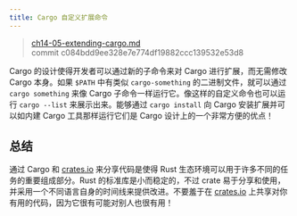 ```yaml
---
title: Cargo 自定义扩展命令
---
```


> [ch14-05-extending-cargo.md](https://github.com/rust-lang/book/blob/main/src/ch14-05-extending-cargo.md)
> <br>
> commit c084bdd9ee328e7e774df19882ccc139532e53d8

Cargo 的设计使得开发者可以通过新的子命令来对 Cargo 进行扩展，而无需修改 Cargo 本身。如果 `$PATH` 中有类似 `cargo-something` 的二进制文件，就可以通过 `cargo something` 来像 Cargo 子命令一样运行它。像这样的自定义命令也可以运行 `cargo --list` 来展示出来。能够通过 `cargo install` 向 Cargo 安装扩展并可以如内建 Cargo 工具那样运行它们是 Cargo 设计上的一个非常方便的优点！

## 总结

通过 Cargo 和 [crates.io](https://crates.io/)<!-- ignore --> 来分享代码是使得 Rust 生态环境可以用于许多不同的任务的重要组成部分。Rust 的标准库是小而稳定的，不过 crate 易于分享和使用，并采用一个不同语言自身的时间线来提供改进。不要羞于在 [crates.io](https://crates.io/)<!-- ignore --> 上共享对你有用的代码，因为它很有可能对别人也很有用！
